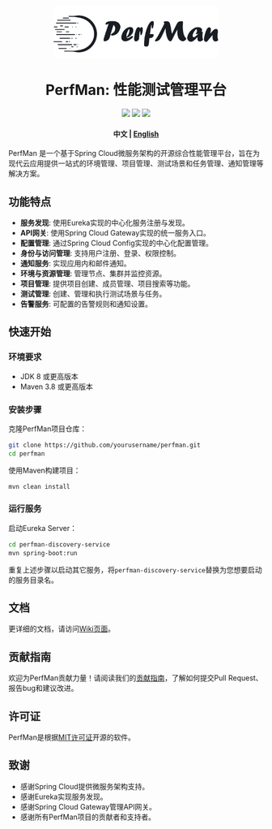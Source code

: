 <div align="center">
    <img src="resources/img/logo_with_name.png" height="100px"/>
    <h1>PerfMan: 性能测试管理平台</h1>
</div>

<div align="center">
    <img src="https://img.shields.io/badge/Language-Java-orange.svg" />
    <img src="https://img.shields.io/badge/ORM-MyBatis-blue.svg" />
    <img src="https://img.shields.io/badge/Architecture-Spring Cloud-6db33f.svg" />
</div>

<h4 align="center">
    中文 | <a href="README.md">English</a>
</h4>

PerfMan 是一个基于Spring Cloud微服务架构的开源综合性能管理平台，旨在为现代云应用提供一站式的环境管理、项目管理、测试场景和任务管理、通知管理等解决方案。

## 功能特点

- **服务发现**: 使用Eureka实现的中心化服务注册与发现。
- **API网关**: 使用Spring Cloud Gateway实现的统一服务入口。
- **配置管理**: 通过Spring Cloud Config实现的中心化配置管理。
- **身份与访问管理**: 支持用户注册、登录、权限控制。
- **通知服务**: 实现应用内和邮件通知。
- **环境与资源管理**: 管理节点、集群并监控资源。
- **项目管理**: 提供项目创建、成员管理、项目搜索等功能。
- **测试管理**: 创建、管理和执行测试场景与任务。
- **告警服务**: 可配置的告警规则和通知设置。

## 快速开始

### 环境要求

- JDK 8 或更高版本
- Maven 3.8 或更高版本

### 安装步骤

克隆PerfMan项目仓库：

```bash
git clone https://github.com/yourusername/perfman.git
cd perfman
```

使用Maven构建项目：

```bash
mvn clean install
```

### 运行服务

启动Eureka Server：

```bash
cd perfman-discovery-service
mvn spring-boot:run
```

重复上述步骤以启动其它服务，将`perfman-discovery-service`替换为您想要启动的服务目录名。

## 文档

更详细的文档，请访问[Wiki页面](https://github.com/yourusername/perfman/wiki)。

## 贡献指南

欢迎为PerfMan贡献力量！请阅读我们的[贡献指南](CONTRIBUTING.md)，了解如何提交Pull Request、报告bug和建议改进。

## 许可证

PerfMan是根据[MIT许可证](LICENSE)开源的软件。

## 致谢

- 感谢Spring Cloud提供微服务架构支持。
- 感谢Eureka实现服务发现。
- 感谢Spring Cloud Gateway管理API网关。
- 感谢所有PerfMan项目的贡献者和支持者。
